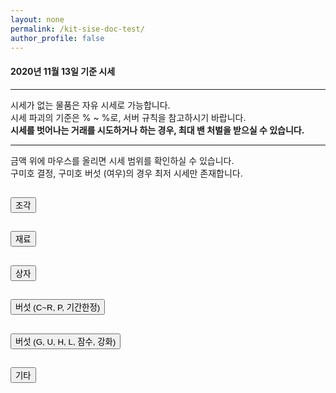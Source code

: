 ```yaml
---
layout: none
permalink: /kit-sise-doc-test/
author_profile: false
---
```

<title>kitRun Season 6 시세표</title>

<script data-ad-client="ca-pub-2393564017114032" async src="https://pagead2.googlesyndication.com/pagead/js/adsbygoogle.js"></script>
<!-- Global site tag (gtag.js) - Google Analytics -->
<script async src="https://www.googletagmanager.com/gtag/js?id=UA-142320704-1"></script>
<script>
  window.dataLayer = window.dataLayer || [];
  function gtag(){dataLayer.push(arguments);}
  gtag('js', new Date());

  gtag('config', 'UA-142320704-1');
</script>
<script src="https://www.googletagservices.com/activeview/js/current/osd.js?cb=%2Fr20100101"></script>
<script src="https://partner.googleadservices.com/gampad/cookie.js?domain=detegice.github.io&amp;callback=_gfp_s_&amp;client=ca-pub-2393564017114032"></script>
<script type="text/javascript" async="" src="https://ssl.google-analytics.com/ga.js"></script>
<script src="https://pagead2.googlesyndication.com/pagead/js/r20200909/r20190131/show_ads_impl_fy2019.js" id="google_shimpl"></script>


<script src="http://code.jquery.com/jquery-latest.js"></script>
<script src="https://code.jquery.com/jquery-3.5.1.slim.min.js" integrity="sha384-DfXdz2htPH0lsSSs5nCTpuj/zy4C+OGpamoFVy38MVBnE+IbbVYUew+OrCXaRkfj" crossorigin="anonymous"></script>
<script src="https://cdn.jsdelivr.net/npm/popper.js@1.16.1/dist/umd/popper.min.js" integrity="sha384-9/reFTGAW83EW2RDu2S0VKaIzap3H66lZH81PoYlFhbGU+6BZp6G7niu735Sk7lN" crossorigin="anonymous"></script>
<script src="https://stackpath.bootstrapcdn.com/bootstrap/4.5.2/js/bootstrap.min.js" integrity="sha384-B4gt1jrGC7Jh4AgTPSdUtOBvfO8shuf57BaghqFfPlYxofvL8/KUEfYiJOMMV+rV" crossorigin="anonymous"></script>
<link rel="stylesheet" href="https://stackpath.bootstrapcdn.com/bootstrap/4.5.2/css/bootstrap.min.css" integrity="sha384-JcKb8q3iqJ61gNV9KGb8thSsNjpSL0n8PARn9HuZOnIxN0hoP+VmmDGMN5t9UJ0Z" crossorigin="anonymous">
<style>
    table.table {
        width: 100%;
        table-layout: fixed;
    }
    .il {
      display: inline;
    }
</style>

<!--
setAttribute : https://www.codingfactory.net/10419
popover : https://getbootstrap.com/docs/3.4/javascript/#popovers, http://jsfiddle.net/9P64a/
-->

<script>
  window.onload = function() {
    document.getElementById("curMin").innerText = String(currentMin());
    document.getElementById("curMax").innerText = String(currentMax());
    var curtag = "jg";
    // setting sises
    var namArr1 = new Array("왕 버섯의 흔적", "원시인 버섯의 흔적", "정령 버섯의 흔적",
                            "대마법사 버섯의 흔적", "고대 버섯의 흔적", "눈사람 버섯의 흔적",
                            "우주인 버섯 조각", "악동 버섯 조각", "P(유리 조각)",
                            "P(픽셀 조각)", "P(백수 조각)", "P(음침 조각)",
                            "P(악마 조각)", "[기간한정] 해파리 조각", "[기간한정] 구미호 결정", 
                            "[기간한정] 구미호 조각", "[기간한정] 뱀파이어 조각", "[기간한정] 프랑켄슈타인 조각",
                            "[기간한정] 늑대 조각");
    var priArr1 = new Array(100000, 200000, 500000, 
                           800000, 5000000, 6000000,
                           4000000, 2000000, 50000,
                           200000, 300000, 200000,
                           400000, 1200000, 7000000, 
                           800000, 6000000, 4000000,
                           3000000);
    
    var col1 = $('#collapseOne');
    var totStr = '<div class="card-body">';
    totStr += '<table class="table"><thead class="thead-light"><tr>';
    for(var i=1 ; i<=3 ; i++) {
        totStr += '<th scope="col">물품</th><th scope="col">가격</th>';
    }
    totStr += "<tbody>";
    for(var i=1 ; i<=priArr1.length ; i++) {
      if(i % 3 == 1) totStr += "<tr>";
      totStr += '<th scope="row">'+namArr1[i-1]+'</th>';
      totStr += '<th scope="row"><a id="'+curtag+String(i)+'"></a></th>';
      if(i % 3 == 0) totStr += "</tr>";
    }
    if(priArr1.length % 3 >= 1) totStr += '<th scope="row"></th><th scope="row"></th>';
    if(priArr1.length % 3 == 1) totStr += '<th scope="row"></th><th scope="row"></th>';
    if(priArr1.length % 3 >= 1) totStr += "</tr>";
    totStr += "</tbody></tr></thead></table></div>";
    col1.append(totStr);
    
    for(var i=1 ; i<=priArr1.length ; i++) {
      if(i == 15) {
        document.getElementById(curtag+String(i)).innerText = numToKor(priArr1[i-1]);
        document.getElementById(curtag+String(i)).setAttribute('rel','popover');
        document.getElementById(curtag+String(i)).setAttribute('data-trigger','hover');
        document.getElementById(curtag+String(i)).setAttribute('data-original-title','시세 범위');
        document.getElementById(curtag+String(i)).setAttribute('data-content',numToKor(priArr1[i-1])+' ~ : 구미호 결정은 최저 시세만 있습니다');
        $('#'+curtag+String(i)).popover();
        continue;
      }
      document.getElementById(curtag+String(i)).innerText = numToKor(priArr1[i-1]);
      document.getElementById(curtag+String(i)).setAttribute('rel','popover');
      document.getElementById(curtag+String(i)).setAttribute('data-trigger','hover');
      document.getElementById(curtag+String(i)).setAttribute('data-original-title','시세 범위');
      document.getElementById(curtag+String(i)).setAttribute('data-content',minPrice(priArr1[i-1])+' ~ '+maxPrice(priArr1[i-1]));
      $('#'+curtag+String(i)).popover();
    }

    curtag = "jr";
    var namArr2 = new Array("C급 재료", "B급 재료", "A급 재료",
                            "S(가수, 여전사)", "S(기타)", "SS(치킨, 번개)",
                            "SS(기타)", "R(소환마녀)", "R(생물학자)",
                            "P(유리 결정)", "P(픽셀 결정)", "P(백수 결정)",
                            "P(음침 결정)", "P(악마 결정)", "P(유리 영혼)",
                            "P(픽셀 영혼)", "P(백수 영혼)", "P(악마 영혼)",
                            "P(음침 영혼)", "증명서", "균사체",
                            "고급진 균사체", "희귀한 균사체", "톱상어",
                            "개복치", "백상아리", "깨끗한 물",
                            "G 강화석", "Lapis 강화석", "Redstone 강화석",
                            "낚시 강화석", "S급 물고기");
    var priArr2 = new Array(800, 2000, 4000,
                            15000, 10000, 45000,
                            30000, 3000000, 2000000,
                            5000000, 20000000, 30000000,
                            20000000, 40000000, 5000000,
                            12000000, 12000000, 22500000,
                            10000000, 3000, 103000, 
                            143000, 9780000, 1200000, 
                            1200000, 2400000, 5000000, 
                            6000000, 2000000, 2000000, 
                            2000000, 200000);

    col1 = $('#collapseTwo');
    var totStr = '<div class="card-body">';
    totStr += '<table class="table"><thead class="thead-light"><tr>';
    for(var i=1 ; i<=3 ; i++) {
        totStr += '<th scope="col">물품</th><th scope="col">가격</th>';
    }
    totStr += "<tbody>";
    for(var i=1 ; i<=priArr2.length ; i++) {
      if(i % 3 == 1) totStr += "<tr>";
      totStr += '<th scope="row">'+namArr2[i-1]+'</th>';
      totStr += '<th scope="row"><a id="'+curtag+String(i)+'"></a></th>';
      if(i % 3 == 0) totStr += "</tr>";
    }
    if(priArr2.length % 3 >= 1) totStr += '<th scope="row"></th><th scope="row"></th>';
    if(priArr2.length % 3 == 1) totStr += '<th scope="row"></th><th scope="row"></th>';
    if(priArr2.length % 3 >= 1) totStr += "</tr>";
    totStr += "</tbody></tr></thead></table></div>";
    col1.append(totStr);

    for(var i=1 ; i<=priArr2.length ; i++) {
      document.getElementById(curtag+String(i)).innerText = numToKor(priArr2[i-1]);
      document.getElementById(curtag+String(i)).setAttribute('rel','popover');
      document.getElementById(curtag+String(i)).setAttribute('data-trigger','hover');
      document.getElementById(curtag+String(i)).setAttribute('data-original-title','시세 범위');
      document.getElementById(curtag+String(i)).setAttribute('data-content',minPrice(priArr2[i-1])+' ~ '+maxPrice(priArr2[i-1]));
      $('#'+curtag+String(i)).popover();
    }

    curtag = "sj";
    var namArr3 = new Array("C급 상자", "B급 상자", "A급 상자",
                            "S급 상자", "SS급 상자", "R급 상자",
                            "G 랜덤 상자", "U 랜덤 상자", "P 랜덤 상자",
                            "챕터 1 상자", "챕터 2 상자", "챕터 3 상자",
                            "챕터 4 상자", "챕터 5 상자", "[기간한정] 해파리 상자",
                            "[기간한정] 달토끼 상자", "히든 챕터 1 상자", "히든 챕터 2 상자",
                            "스페셜 챕터 2 상자", "잠수코드");
    var priArr3 = new Array(800, 1500, 3000,
                            8500, 14000, 200000,
                            50000, 10500000, 12300000, 
                            10000, 20000, 50000, 
                            80000, 500000, 75000, 
                            530000, 100000, 200000, 
                            300000, 10000);
    col1 = $('#collapseThree');
    var totStr = '<div class="card-body">';
    totStr += '<table class="table"><thead class="thead-light"><tr>';
    for(var i=1 ; i<=3 ; i++) {
        totStr += '<th scope="col">물품</th><th scope="col">가격</th>';
    }
    totStr += "<tbody>";
    for(var i=1 ; i<=priArr3.length ; i++) {
      if(i % 3 == 1) totStr += "<tr>";
      totStr += '<th scope="row">'+namArr3[i-1]+'</th>';
      totStr += '<th scope="row"><a id="'+curtag+String(i)+'"></a></th>';
      if(i % 3 == 0) totStr += "</tr>";
    }
    if(priArr3.length % 3 >= 1) totStr += '<th scope="row"></th><th scope="row"></th>';
    if(priArr3.length % 3 == 1) totStr += '<th scope="row"></th><th scope="row"></th>';
    if(priArr3.length % 3 >= 1) totStr += "</tr>";
    totStr += "</tbody></tr></thead></table></div>";
    col1.append(totStr);

    for(var i=1 ; i<=priArr3.length ; i++) {
      document.getElementById(curtag+String(i)).innerText = numToKor(priArr3[i-1]);
      document.getElementById(curtag+String(i)).setAttribute('rel','popover');
      document.getElementById(curtag+String(i)).setAttribute('data-trigger','hover');
      document.getElementById(curtag+String(i)).setAttribute('data-original-title','시세 범위');
      document.getElementById(curtag+String(i)).setAttribute('data-content',minPrice(priArr3[i-1])+' ~ '+maxPrice(priArr3[i-1]));
      $('#'+curtag+String(i)).popover();
    }

    curtag = "bs";
    var namArr4 = new Array("C급 버섯", "B급 버섯", "A급 버섯",
                            "S(가수, 여전사)", "S(기타)", "SS(치킨, 번개)",
                            "SS(기타)", "SSS(검투사,불타는,의사,로봇)", "SSS(마법사,눈물,소림사,마술사)",
                            "SSS(응단,천사,과학자,주술사)", "SSS(귀부인)", "R(소환마녀)",
                            "R(생물학자)", "P(유리)", "P(픽셀)",
                            "P(백수)", "P(음침)", "P(악마)",
                            "[기간한정] 해파리", "[기간한정] 구미호 (사람)", "[기간한정] 구미호 (여우)",
                            "[기간한정] 달토끼", "[기간한정] 뱀파이어", "[기간한정] 프랑켄슈타인",
                            "[기간한정] 늑대");
    var priArr4 = new Array(110000, 330000, 600000,
                            1500000, 1350000, 3500000,
                            2750000, 4250000, 4800000,
                            4950000, 4100000, 140000000,
                            100000000, 10000000, 32000000,
                            42000000, 42500000, 50000000,
                            12500000, 8000000, 15000000,
                            20000000, 43500000, 29500000,
                            22500000);
    col1 = $('#collapseFour');
    var totStr = '<div class="card-body">';
    totStr += '<table class="table"><thead class="thead-light"><tr>';
    for(var i=1 ; i<=3 ; i++) {
        totStr += '<th scope="col">물품</th><th scope="col">가격</th>';
    }
    totStr += "<tbody>";
    for(var i=1 ; i<=priArr4.length ; i++) {
      if(i % 3 == 1) totStr += "<tr>";
      totStr += '<th scope="row">'+namArr4[i-1]+'</th>';
      totStr += '<th scope="row"><a id="'+curtag+String(i)+'"></a></th>';
      if(i % 3 == 0) totStr += "</tr>";
    }
    if(priArr4.length % 3 >= 1) totStr += '<th scope="row"></th><th scope="row"></th>';
    if(priArr4.length % 3 == 1) totStr += '<th scope="row"></th><th scope="row"></th>';
    if(priArr4.length % 3 >= 1) totStr += "</tr>";
    totStr += "</tbody></tr></thead></table></div>";
    col1.append(totStr);

    for(var i=1 ; i<=priArr4.length ; i++) {
      if(i == 21) {
        document.getElementById(curtag+String(i)).innerText = numToKor(priArr4[i-1]);
        document.getElementById(curtag+String(i)).setAttribute('rel','popover');
        document.getElementById(curtag+String(i)).setAttribute('data-trigger','hover');
        document.getElementById(curtag+String(i)).setAttribute('data-original-title','시세 범위');
        document.getElementById(curtag+String(i)).setAttribute('data-content',numToKor(priArr4[i-1])+' ~ : 구미호 버섯 (여우)는 최저 시세만 있습니다');
        $('#'+curtag+String(i)).popover();
        continue;
      }
      document.getElementById(curtag+String(i)).innerText = numToKor(priArr4[i-1]);
      document.getElementById(curtag+String(i)).setAttribute('rel','popover');
      document.getElementById(curtag+String(i)).setAttribute('data-trigger','hover');
      document.getElementById(curtag+String(i)).setAttribute('data-original-title','시세 범위');
      document.getElementById(curtag+String(i)).setAttribute('data-content',minPrice(priArr4[i-1])+' ~ '+maxPrice(priArr4[i-1]));
      $('#'+curtag+String(i)).popover();
    }

    curtag = "bst";
    var namArr5 = new Array("G(서커스)", "G(메이드)", "G(선생님)",
                            "U(태권도)", "U(학생)", "U(항해사)",
                            "H(눈사람)", "H(우주인)", "H(악동)",
                            "L(왕)", "L(원시인)", "L(정령)",
                            "L(대마법사)", "L(고대)", "[잠수] 서핑",
                            "C+(평범한)", "U+(항해사)", "G+(서커스)",
                            "잠수+(서핑)", "L+(정령)", "SS+(달고나)",
                            "U+(태권도)");
    var priArr5 = new Array(3500000, 5000000, 6000000,
                            9500000, 12000000, 6000000,
                            34300000, 24300000, 14300000,
                            8150000, 9150000, 12150000,
                            16600000, 58600000, 7400000,
                            6100000, 15200000, 23100000,
                            34900000, 39500000, 41850000,
                            55100000);

    col1 = $('#collapseFive');
    var totStr = '<div class="card-body">';
    totStr += '<table class="table"><thead class="thead-light"><tr>';
    for(var i=1 ; i<=3 ; i++) {
        totStr += '<th scope="col">물품</th><th scope="col">가격</th>';
    }
    totStr += "<tbody>";
    for(var i=1 ; i<=priArr5.length ; i++) {
      if(i % 3 == 1) totStr += "<tr>";
      totStr += '<th scope="row">'+namArr5[i-1]+'</th>';
      totStr += '<th scope="row"><a id="'+curtag+String(i)+'"></a></th>';
      if(i % 3 == 0) totStr += "</tr>";
    }
    if(priArr5.length % 3 >= 1) totStr += '<th scope="row"></th><th scope="row"></th>';
    if(priArr5.length % 3 == 1) totStr += '<th scope="row"></th><th scope="row"></th>';
    if(priArr5.length % 3 >= 1) totStr += "</tr>";
    totStr += "</tbody></tr></thead></table></div>";
    col1.append(totStr);

    for(var i=1 ; i<=priArr5.length ; i++) {
      document.getElementById(curtag+String(i)).innerText = numToKor(priArr5[i-1]);
      document.getElementById(curtag+String(i)).setAttribute('rel','popover');
      document.getElementById(curtag+String(i)).setAttribute('data-trigger','hover');
      document.getElementById(curtag+String(i)).setAttribute('data-original-title','시세 범위');
      document.getElementById(curtag+String(i)).setAttribute('data-content',minPrice(priArr5[i-1])+' ~ '+maxPrice(priArr5[i-1]));
      $('#'+curtag+String(i)).popover();
    }

    curtag = "gt";
    var namArr6 = new Array("포자", "포자뭉치", "루비",
                            "추천코인", "철곡괭이", "다이아몬드곡괭이",
                            "에메랄드곡괭이", "루비곡괭이", "낚시대",
                            "좋은낚시대", "고급진낚시대", "특급낚시대",
                            "강화보호권");
    var priArr6 = new Array(400, 20000, 50000,
                            200000, 100000, 600000,
                            2600000, 3600000, 50000,
                            250000, 2250000, 3000000,
                            6500000);

    col1 = $('#collapseSix');
    var totStr = '<div class="card-body">';
    totStr += '<table class="table"><thead class="thead-light"><tr>';
    for(var i=1 ; i<=3 ; i++) {
        totStr += '<th scope="col">물품</th><th scope="col">가격</th>';
    }
    totStr += "<tbody>";
    for(var i=1 ; i<=priArr6.length ; i++) {
      if(i % 3 == 1) totStr += "<tr>";
      totStr += '<th scope="row">'+namArr6[i-1]+'</th>';
      totStr += '<th scope="row"><a id="'+curtag+String(i)+'"></a></th>';
      if(i % 3 == 0) totStr += "</tr>";
    }
    if(priArr6.length % 3 >= 1) totStr += '<th scope="row"></th><th scope="row"></th>';
    if(priArr6.length % 3 == 1) totStr += '<th scope="row"></th><th scope="row"></th>';
    if(priArr6.length % 3 >= 1) totStr += "</tr>";
    totStr += "</tbody></tr></thead></table></div>";
    col1.append(totStr);

    for(var i=1 ; i<=priArr6.length ; i++) {
      document.getElementById(curtag+String(i)).innerText = numToKor(priArr6[i-1]);
      document.getElementById(curtag+String(i)).setAttribute('rel','popover');
      document.getElementById(curtag+String(i)).setAttribute('data-trigger','hover');
      document.getElementById(curtag+String(i)).setAttribute('data-original-title','시세 범위');
      document.getElementById(curtag+String(i)).setAttribute('data-content',minPrice(priArr6[i-1])+' ~ '+maxPrice(priArr6[i-1]));
      $('#'+curtag+String(i)).popover();
    }
  }
  function currentMin() {
    return 50;
  }
  function currentMax() {
    return 150;
  }
  function numToKor(num) {
    var intNum = Number(num);
    var ret = "";
    if(intNum >= 100000000) {
      var eok = parseInt(intNum/100000000);
      ret = ret + String(eok);
      ret = ret + "억";
      intNum -= eok*100000000;
    }
    if(intNum >= 10000) {
      var man = parseInt(intNum/10000);
      ret = ret + String(man);
      ret = ret + "만";
      intNum -= man*10000;
    }
    if(intNum > 0) {
      var ill = parseInt(intNum);
      ret = ret + String(ill);
    }
    ret = ret + "원";
    return ret;
  }
  function minPrice(price) {
    return numToKor(parseInt(price*currentMin()/100));
  }
  function maxPrice(price) {
    return numToKor(parseInt(price*currentMax()/100));
  }
</script>

<div class="alert alert-danger" role="alert">
    <h4 class="alert-heading">2020년 11월 13일 기준 시세</h4>
    <hr>
    <p class="mb-0" style="display: inline;">시세가 없는 물품은 자유 시세로 가능합니다.<br>
        시세 파괴의 기준은 <div id="curMin" class="il"></div>% ~ <div id="curMax" class="il"></div>%로, 서버 규칙을 참고하시기 바랍니다.<br>
        <strong>시세를 벗어나는 거래를 시도하거나 하는 경우, 최대 밴 처벌을 받으실 수 있습니다.</strong></p>
        <hr>
        금액 위에 마우스를 올리면 시세 범위를 확인하실 수 있습니다.<br>구미호 결정, 구미호 버섯 (여우)의 경우 최저 시세만 존재합니다.
    </div>
<div>
    
<div class="accordion" id="accordionExample">
    <div class="card"> <!-- 조각 -->
      <div class="card-header" id="headingOne">
        <h2 class="mb-0">
          <button class="btn btn-link btn-block text-left" type="button" data-toggle="collapse" data-target="#collapseOne" aria-expanded="true" aria-controls="collapseOne">
            조각
          </button>
        </h2>
      </div>
      <div id="collapseOne" class="collapse show" aria-labelledby="headingOne" data-parent="#accordionExample">
      </div>
    </div>
    <div class="card"> <!-- 재료 -->
      <div class="card-header" id="headingTwo">
        <h2 class="mb-0">
          <button class="btn btn-link btn-block text-left collapsed" type="button" data-toggle="collapse" data-target="#collapseTwo" aria-expanded="false" aria-controls="collapseTwo">
            재료
          </button>
        </h2>
      </div>
      <div id="collapseTwo" class="collapse" aria-labelledby="headingTwo" data-parent="#accordionExample">       
      </div>
    </div>
    <div class="card"> <!-- 상자 -->
      <div class="card-header" id="headingThree">
        <h2 class="mb-0">
          <button class="btn btn-link btn-block text-left collapsed" type="button" data-toggle="collapse" data-target="#collapseThree" aria-expanded="false" aria-controls="collapseThree">
            상자
          </button>
        </h2>
      </div>
      <div id="collapseThree" class="collapse" aria-labelledby="headingThree" data-parent="#accordionExample">
      </div>
    </div>
    <div class="card"> <!-- 버섯 1 -->
      <div class="card-header" id="headingFour">
        <h2 class="mb-0">
          <button class="btn btn-link btn-block text-left collapsed" type="button" data-toggle="collapse" data-target="#collapseFour" aria-expanded="false" aria-controls="collapseFour">
            버섯 (C~R, P, 기간한정)
          </button>
        </h2>
      </div>
      <div id="collapseFour" class="collapse" aria-labelledby="headingFour" data-parent="#accordionExample">
      </div>
    </div>
    <div class="card"> <!-- 버섯 2 -->
      <div class="card-header" id="headingFive">
        <h2 class="mb-0">
          <button class="btn btn-link btn-block text-left collapsed" type="button" data-toggle="collapse" data-target="#collapseFive" aria-expanded="false" aria-controls="collapseFive">
            버섯 (G, U, H, L, 잠수, 강화)
          </button>
        </h2>
      </div>
      <div id="collapseFive" class="collapse" aria-labelledby="headingFive" data-parent="#accordionExample">
      </div>
    </div>
    <div class="card"> <!-- 기타 -->
      <div class="card-header" id="headingSix">
        <h2 class="mb-0">
          <button class="btn btn-link btn-block text-left collapsed" type="button" data-toggle="collapse" data-target="#collapseSix" aria-expanded="false" aria-controls="collapseSix">
            기타
          </button>
        </h2>
      </div>
      <div id="collapseSix" class="collapse" aria-labelledby="headingSix" data-parent="#accordionExample">
      </div>
    </div>
  </div>



  <script async src="https://pagead2.googlesyndication.com/pagead/js/adsbygoogle.js"></script>
  <!-- github -->
  <ins class="adsbygoogle"
       style="display:block"
       data-ad-client="ca-pub-2393564017114032"
       data-ad-slot="7921062366"
       data-ad-format="auto"
       data-full-width-responsive="true"></ins>
  <script>
       (adsbygoogle = window.adsbygoogle || []).push({});
  </script>

  <ins class="kakao_ad_area" style="display:none;" 
  data-ad-unit    = "DAN-qxi7q147vuif" 
  data-ad-width   = "320" 
  data-ad-height  = "100"></ins> 
 <script type="text/javascript" src="//t1.daumcdn.net/kas/static/ba.min.js" async> </script>
